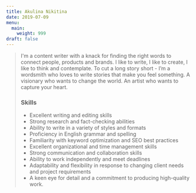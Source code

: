 ```yaml
---
title: Akulina Nikitina
date: 2019-07-09
menu:
  main:
    weight: 999
draft: false
---
```

> I'm a content writer with a knack for finding the right words to connect people, products and brands. I like to write, I like to create, I like to think and contemplate. To cut a long story short - I’m a wordsmith who loves to write stories that make you feel something. A visionary who wants to change the world. An artist who wants to capture your heart.
>
> ### Skills
>
> * Excellent writing and editing skills
> * Strong research and fact-checking abilities
> * Ability to write in a variety of styles and formats
> * Proficiency in English grammar and spelling
> * Familiarity with keyword optimization and SEO best practices
> * Excellent organizational and time management skills
> * Strong communication and collaboration skills
> * Ability to work independently and meet deadlines
> * Adaptability and flexibility in response to changing client needs and project requirements
> * A keen eye for detail and a commitment to producing high-quality work.
>
>